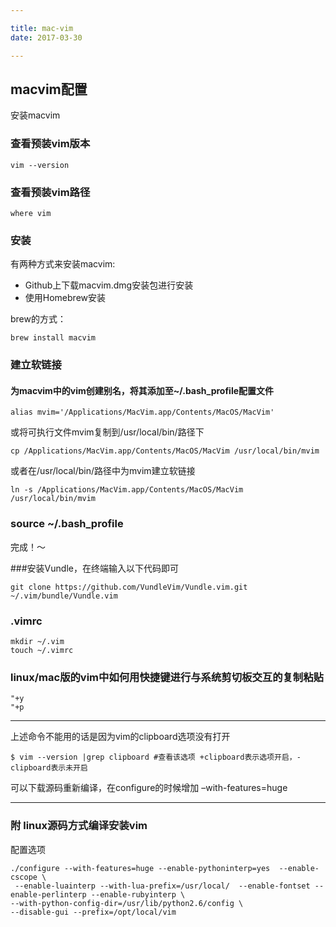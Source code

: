 ```yaml
---

title: mac-vim
date: 2017-03-30

---
```


## macvim配置

安装macvim

### 查看预装vim版本

```
vim --version
```

### 查看预装vim路径

```
where vim
```

### 安装

有两种方式来安装macvim:

- Github上下载macvim.dmg安装包进行安装
- 使用Homebrew安装

brew的方式：

```
brew install macvim
```

### 建立软链接

#### 为macvim中的vim创建别名，将其添加至~/.bash_profile配置文件

```
alias mvim='/Applications/MacVim.app/Contents/MacOS/MacVim'
```

或将可执行文件mvim复制到/usr/local/bin/路径下

```
cp /Applications/MacVim.app/Contents/MacOS/MacVim /usr/local/bin/mvim
```

或者在/usr/local/bin/路径中为mvim建立软链接

```
ln -s /Applications/MacVim.app/Contents/MacOS/MacVim /usr/local/bin/mvim
```

### source ~/.bash_profile

完成！～

\###安装Vundle，在终端输入以下代码即可

```
git clone https://github.com/VundleVim/Vundle.vim.git ~/.vim/bundle/Vundle.vim
```

### .vimrc

```
mkdir ~/.vim    
touch ~/.vimrc  
```

### linux/mac版的vim中如何用快捷键进行与系统剪切板交互的复制粘贴

```
"+y
"+p
```

------

上述命令不能用的话是因为vim的clipboard选项没有打开

```
$ vim --version |grep clipboard #查看该选项 +clipboard表示选项开启，-clipboard表示未开启
```

可以下载源码重新编译，在configure的时候增加 –with-features=huge

------

### 附 linux源码方式编译安装vim

配置选项

```
./configure --with-features=huge --enable-pythoninterp=yes  --enable-cscope \
 --enable-luainterp --with-lua-prefix=/usr/local/  --enable-fontset --enable-perlinterp --enable-rubyinterp \
--with-python-config-dir=/usr/lib/python2.6/config \
--disable-gui --prefix=/opt/local/vim  
```
